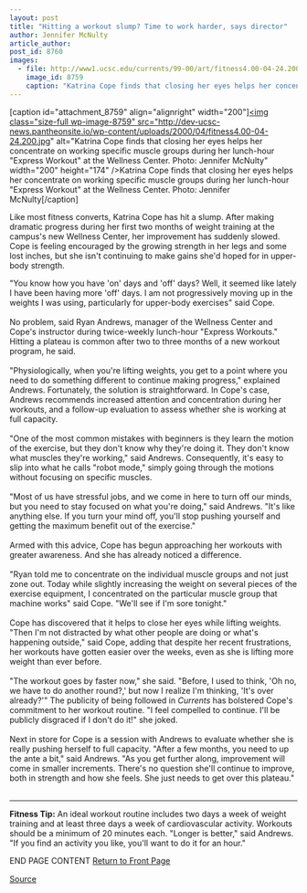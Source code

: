 ```yaml
---
layout: post
title: "Hitting a workout slump? Time to work harder, says director"
author: Jennifer McNulty
article_author: 
post_id: 8760
images:
  - file: http://www1.ucsc.edu/currents/99-00/art/fitness4.00-04-24.200.jpg
    image_id: 8759
    caption: "Katrina Cope finds that closing her eyes helps her concentrate on working specific muscle groups during her lunch-hour 'Express Workout' at the Wellness Center. Photo: Jennifer McNulty"
---
```


[caption id="attachment_8759" align="alignright" width="200"]<a href="http://dev-ucsc-news.pantheonsite.io/wp-content/uploads/2000/04/fitness4.00-04-24.200.jpg"><img class="size-full wp-image-8759" src="http://dev-ucsc-news.pantheonsite.io/wp-content/uploads/2000/04/fitness4.00-04-24.200.jpg" alt="Katrina Cope finds that closing her eyes helps her concentrate on working specific muscle groups during her lunch-hour "Express Workout" at the Wellness Center. Photo: Jennifer McNulty" width="200" height="174" /></a>Katrina Cope finds that closing her eyes helps her concentrate on working specific muscle groups during her lunch-hour "Express Workout" at the Wellness Center. Photo: Jennifer McNulty[/caption]
<p>
  Like most fitness converts, Katrina Cope has hit a slump. After making dramatic progress during her first two months of weight training at the campus's new Wellness Center, her improvement has suddenly slowed. Cope is feeling encouraged by the growing strength in her legs and some lost inches, but she isn't continuing to make gains she'd hoped for in upper-body strength.
</p>"You know how you have 'on' days and 'off' days? Well, it seemed like lately I have been having more 'off' days. I am not progressively moving up in the weights I was using, particularly for upper-body exercises" said Cope.<br>
<br>
No problem, said Ryan Andrews, manager of the Wellness Center and Cope's instructor during twice-weekly lunch-hour "Express Workouts." Hitting a plateau is common after two to three months of a new workout program, he said.<br>
<br>
"Physiologically, when you're lifting weights, you get to a point where you need to do something different to continue making progress," explained Andrews. Fortunately, the solution is straightforward. In Cope's case, Andrews recommends increased attention and concentration during her workouts, and a follow-up evaluation to assess whether she is working at full capacity.<br>
<br>
"One of the most common mistakes with beginners is they learn the motion of the exercise, but they don't know why they're doing it. They don't know what muscles they're working," said Andrews. Consequently, it's easy to slip into what he calls "robot mode," simply going through the motions without focusing on specific muscles.<br>
<br>
"Most of us have stressful jobs, and we come in here to turn off our minds, but you need to stay focused on what you're doing," said Andrews. "It's like anything else. If you turn your mind off, you'll stop pushing yourself and getting the maximum benefit out of the exercise."<br>
<br>
Armed with this advice, Cope has begun approaching her workouts with greater awareness. And she has already noticed a difference.<br>
<br>
"Ryan told me to concentrate on the individual muscle groups and not just zone out. Today while slightly increasing the weight on several pieces of the exercise equipment, I concentrated on the particular muscle group that machine works" said Cope. "We'll see if I'm sore tonight."<br>
<br>
Cope has discovered that it helps to close her eyes while lifting weights. "Then I'm not distracted by what other people are doing or what's happening outside," said Cope, adding that despite her recent frustrations, her workouts have gotten easier over the weeks, even as she is lifting more weight than ever before.<br>
<br>
"The workout goes by faster now," she said. "Before, I used to think, 'Oh no, we have to do another round?,' but now I realize I'm thinking, 'It's over already?'" The publicity of being followed in <i>Currents</i> has bolstered Cope's commitment to her workout routine. "I feel compelled to continue. I'll be publicly disgraced if I don't do it!" she joked.<br>
<br>
Next in store for Cope is a session with Andrews to evaluate whether she is really pushing herself to full capacity. "After a few months, you need to up the ante a bit," said Andrews. "As you get further along, improvement will come in smaller increments. There's no question she'll continue to improve, both in strength and how she feels. She just needs to get over this plateau."<br>
<br>
<hr>
<p>
  <b>Fitness Tip:</b> An ideal workout routine includes two days a week of weight training and at least three days a week of cardiovascular activity. Workouts should be a minimum of 20 minutes each. "Longer is better," said Andrews. "If you find an activity you like, you'll want to do it for an hour."
</p>
<p>
  END PAGE CONTENT <a href="../../index.html">Return to Front Page</a> <img align="bottom" alt=" " border="0" height="1" src="../../images/trans.gif" width="385">
</p>
<p><a href="http://www1.ucsc.edu/currents/99-00/04-24/fitness4.html" title="Permalink to fitness4">Source</a></p>
